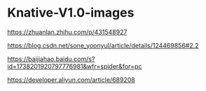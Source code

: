 # Knative-V1.0-images

https://zhuanlan.zhihu.com/p/431548927

https://blog.csdn.net/sone_yoonyul/article/details/124469856#2.2

https://baijiahao.baidu.com/s?id=1738201920797776981&wfr=spider&for=pc

https://developer.aliyun.com/article/689208
